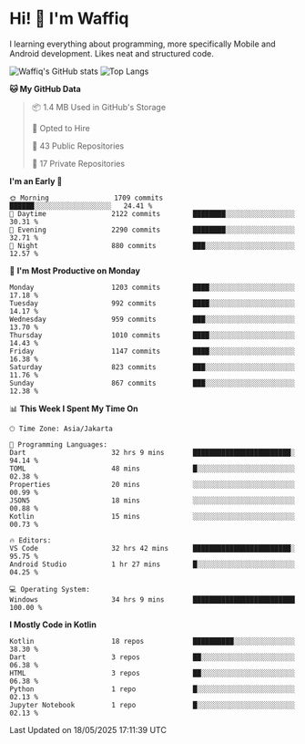
# Hi! 👋 I'm Waffiq

I learning everything about programming, more specifically Mobile and Android development. Likes neat and structured code.

<!-- Get to know more about me?

<a href="https://www.linkedin.com/in/waffiqaziz/"><img src="https://img.shields.io/static/v1?label=%20&message=LinkedIn&logo=linkedin&logoColor=white&color=0A66C2&style=for-the-badge" alt="LinkedIn"></a>
<a href="https://www.instagram.com/waffiqaziz/"><img src="https://img.shields.io/static/v1?label=%20&message=instagram&logo=instagram&logoColor=white&labelColor=%23E1306C&color=%23E1306C&style=for-the-badge" alt="Instagram"></a>
<a href="https://web.facebook.com/WaffiqAziz/"><img src="https://img.shields.io/static/v1?label=%20&message=Facebook&logo=facebook&logoColor=white&color=1877F2&style=for-the-badge" alt="Facebook"></a>
<a href="https://twitter.com/waffiqaziz"><img src="https://img.shields.io/static/v1?label=%20&message=X&logo=x&logoColor=white&color=000000&style=for-the-badge" alt="X"></a> -->

![Waffiq's GitHub stats](https://github-readme-stats-eight-theta.vercel.app/api?username=waffiqaziz&show_icons=true&include_all_commits=true&count_private=true&theme=dark)
![Top Langs](https://github-readme-stats.vercel.app/api/top-langs/?username=waffiqaziz&layout=compact&langs_count=8&theme=dark)

<!--START_SECTION:waka-->
**🐱 My GitHub Data** 

> 📦 1.4 MB Used in GitHub's Storage 
 > 
> 💼 Opted to Hire
 > 
> 📜 43 Public Repositories 
 > 
> 🔑 17 Private Repositories 
 > 
**I'm an Early 🐤** 

```text
🌞 Morning                1709 commits        ██████░░░░░░░░░░░░░░░░░░░   24.41 % 
🌆 Daytime                2122 commits        ████████░░░░░░░░░░░░░░░░░   30.31 % 
🌃 Evening                2290 commits        ████████░░░░░░░░░░░░░░░░░   32.71 % 
🌙 Night                  880 commits         ███░░░░░░░░░░░░░░░░░░░░░░   12.57 % 
```
📅 **I'm Most Productive on Monday** 

```text
Monday                   1203 commits        ████░░░░░░░░░░░░░░░░░░░░░   17.18 % 
Tuesday                  992 commits         ████░░░░░░░░░░░░░░░░░░░░░   14.17 % 
Wednesday                959 commits         ███░░░░░░░░░░░░░░░░░░░░░░   13.70 % 
Thursday                 1010 commits        ████░░░░░░░░░░░░░░░░░░░░░   14.43 % 
Friday                   1147 commits        ████░░░░░░░░░░░░░░░░░░░░░   16.38 % 
Saturday                 823 commits         ███░░░░░░░░░░░░░░░░░░░░░░   11.76 % 
Sunday                   867 commits         ███░░░░░░░░░░░░░░░░░░░░░░   12.38 % 
```


📊 **This Week I Spent My Time On** 

```text
🕑︎ Time Zone: Asia/Jakarta

💬 Programming Languages: 
Dart                     32 hrs 9 mins       ████████████████████████░   94.14 % 
TOML                     48 mins             █░░░░░░░░░░░░░░░░░░░░░░░░   02.38 % 
Properties               20 mins             ░░░░░░░░░░░░░░░░░░░░░░░░░   00.99 % 
JSON5                    18 mins             ░░░░░░░░░░░░░░░░░░░░░░░░░   00.88 % 
Kotlin                   15 mins             ░░░░░░░░░░░░░░░░░░░░░░░░░   00.73 % 

🔥 Editors: 
VS Code                  32 hrs 42 mins      ████████████████████████░   95.75 % 
Android Studio           1 hr 27 mins        █░░░░░░░░░░░░░░░░░░░░░░░░   04.25 % 

💻 Operating System: 
Windows                  34 hrs 9 mins       █████████████████████████   100.00 % 
```

**I Mostly Code in Kotlin** 

```text
Kotlin                   18 repos            ██████████░░░░░░░░░░░░░░░   38.30 % 
Dart                     3 repos             ██░░░░░░░░░░░░░░░░░░░░░░░   06.38 % 
HTML                     3 repos             ██░░░░░░░░░░░░░░░░░░░░░░░   06.38 % 
Python                   1 repo              █░░░░░░░░░░░░░░░░░░░░░░░░   02.13 % 
Jupyter Notebook         1 repo              █░░░░░░░░░░░░░░░░░░░░░░░░   02.13 % 
```




 Last Updated on 18/05/2025 17:11:39 UTC
<!--END_SECTION:waka-->
